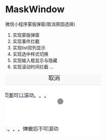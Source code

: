 # MaskWindow
微信小程序蒙版弹窗(取消原因选择)

1. 实现蒙版弹窗
2. 实现事件拦截
3. 实现list双列显示
4. 实现选中样式切换
5. 实现输入框显示与隐藏
6. 实现滚动时间拦截
...

![微信小程序蒙版弹窗](https://github.com/ThinkinLiu/MaskWindow/blob/master/%E5%BE%AE%E4%BF%A1%E5%B0%8F%E7%A8%8B%E5%BA%8F%E8%92%99%E7%89%88%E5%BC%B9%E7%AA%97.gif)
